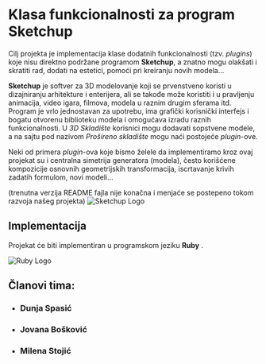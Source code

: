 # Klasa funkcionalnosti za program Sketchup

   Cilj projekta je implementacija klase dodatnih funkcionalnosti (tzv. *plugins*) koje nisu direktno podržane programom **Sketchup**, a znatno mogu olakšati i skratiti rad, dodati na estetici, pomoći pri kreiranju novih modela...
   
   
   **Sketchup** je softver za 3D modelovanje koji se prvenstveno koristi u dizajniranju arhitekture i enterijera, ali se takođe može koristiti i u pravljenju animacija, video igara, filmova, modela u raznim drugim sferama itd. Program je vrlo jednostavan za upotrebu, ima grafički korisnički interfejs i bogatu otvorenu biblioteku modela i omogućava izradu raznih funkcionalnosti. U *3D Skladište* korisnici mogu dodavati sopstvene modele, a na sajtu pod nazivom *Prošireno skladište* mogu naći postojeće *plugin*-ove.
   
   Neki od primera *plugin*-ova koje bismo želele da implementiramo kroz ovaj projekat su i
   centralna simetrija generatora (modela), često korišćene kompozicije osnovnih geometrijskih transformacija, iscrtavanje krivih zadatih formulom, novi modeli... 
   
   (trenutna verzija README fajla nije konačna i menjaće se postepeno tokom razvoja našeg projekta)
   ![Sketchup Logo](https://github.com/matf-pp2019/safir/blob/master/logos/sketchup-icon-png-28.jpg)
   
   ## Implementacija
   Projekat će biti implementiran u programskom jeziku **Ruby** .
   
   ![Ruby Logo](https://github.com/matf-pp2019/safir/blob/master/logos/ruby-logo-png-6.png)
   
   ## Članovi tima:
   * ### Dunja Spasić
   * ### Jovana Bošković
   * ### Milena Stojić
